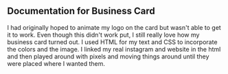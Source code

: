 ## Documentation for Business Card

I had originally hoped to animate my logo on the card but wasn't able to get it to work. Even though this didn't work put, I still really love how my business card turned out. I used HTML for my text and CSS to incorporate the colors and the image. I linked my real instagram and website in the html and then played around with pixels and moving things around until they were placed where I wanted them.